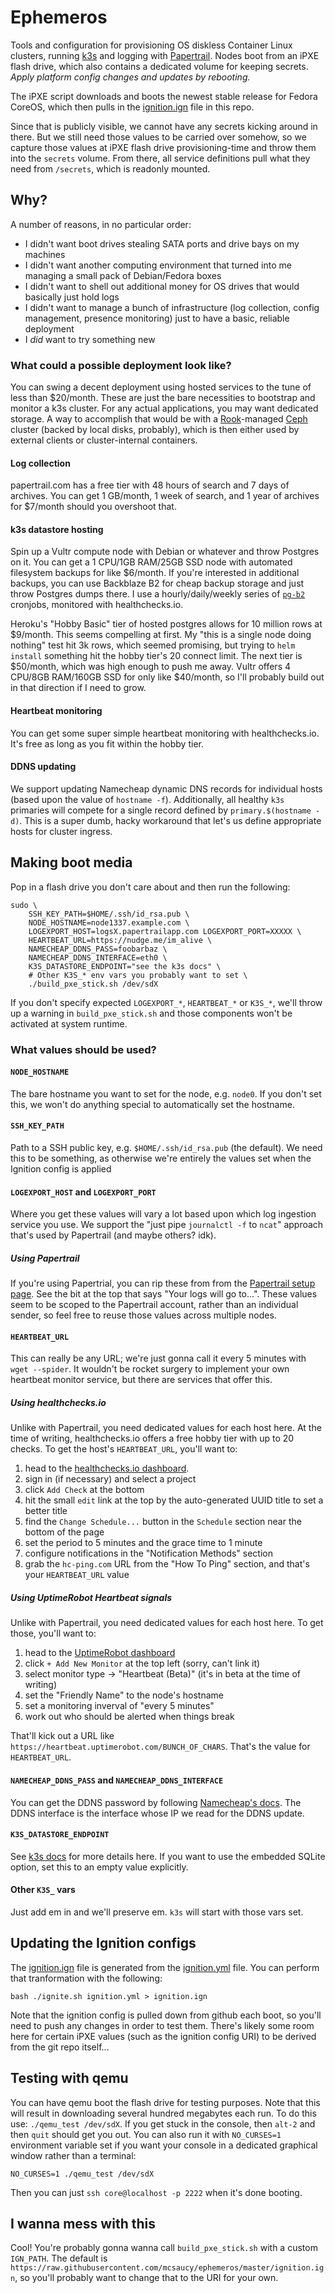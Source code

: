 # Ephemeros

Tools and configuration for provisioning OS diskless Container Linux clusters,
running [k3s](https://k3s.io) and logging with
[Papertrail](https://papertrail.com). Nodes boot from an iPXE flash drive,
which also contains a dedicated volume for keeping secrets. *Apply platform
config changes and updates by rebooting.*

The iPXE script downloads and boots the newest stable release for Fedora
CoreOS, which then pulls in the [ignition.ign](ignition.ign) file in this repo.

Since that is publicly visible, we cannot have any secrets kicking around in
there. But we still need those values to be carried over somehow, so we capture
those values at iPXE flash drive provisioning-time and throw them into the
`secrets` volume. From there, all service definitions pull what they need from
`/secrets`, which is readonly mounted.

## Why?

A number of reasons, in no particular order:

- I didn't want boot drives stealing SATA ports and drive bays on my machines
- I didn't want another computing environment that turned into me managing a
  small pack of Debian/Fedora boxes
- I didn't want to shell out additional money for OS drives that would
  basically just hold logs
- I didn't want to manage a bunch of infrastructure (log collection, config
  management, presence monitoring) just to have a basic, reliable deployment
- I *did* want to try something new

### What could a possible deployment look like?

You can swing a decent deployment using hosted services to the tune of less
than $20/month. These are just the bare necessities to bootstrap and monitor a
k3s cluster. For any actual applications, you may want dedicated storage. A
way to accomplish that would be with a [Rook](https://rook.io)-managed [Ceph](
https://ceph.io) cluster (backed by local disks, probably), which is then
either used by external clients or cluster-internal containers.

#### Log collection
papertrail.com has a free tier with 48 hours of search and 7 days of archives.
You can get 1 GB/month, 1 week of search, and 1 year of archives for $7/month
should you overshoot that.

#### k3s datastore hosting
Spin up a Vultr compute node with Debian or whatever and throw Postgres on it.
You can get a 1 CPU/1GB RAM/25GB SSD node with automated filesystem backups for
like $6/month. If you're interested in additional backups, you can use
Backblaze B2 for cheap backup storage and just throw Postgres dumps there.
I use a hourly/daily/weekly series of
[`pg-b2`](https://github.com/mcsaucy/pg-b2) cronjobs, monitored with
healthchecks.io.

Heroku's "Hobby Basic" tier of hosted postgres allows for 10 million rows at
$9/month. This seems compelling at first. My "this is a single node doing
nothing" test hit 3k rows, which seemed promising, but trying to `helm install`
something hit the hobby tier's 20 connect limit. The next tier is $50/month,
which was high enough to push me away. Vultr offers 4 CPU/8GB RAM/160GB SSD for
only like $40/month, so I'll probably build out in that direction if I need to
grow.

#### Heartbeat monitoring
You can get some super simple heartbeat monitoring with healthchecks.io. It's
free as long as you fit within the hobby tier.

#### DDNS updating
We support updating Namecheap dynamic DNS records for individual hosts (based
upon the value of `hostname -f`). Additionally, all healthy `k3s` primaries
will compete for a single record defined by `primary.$(hostname -d)`. This is a
super dumb, hacky workaround that let's us define appropriate hosts for cluster
ingress.

## Making boot media

Pop in a flash drive you don't care about and then run the following:

```shell
sudo \
    SSH_KEY_PATH=$HOME/.ssh/id_rsa.pub \
    NODE_HOSTNAME=node1337.example.com \
    LOGEXPORT_HOST=logsX.papertrailapp.com LOGEXPORT_PORT=XXXXX \
    HEARTBEAT_URL=https://nudge.me/im_alive \
    NAMECHEAP_DDNS_PASS=foobarbaz \
    NAMECHEAP_DDNS_INTERFACE=eth0 \
    K3S_DATASTORE_ENDPOINT="see the k3s docs" \
    # Other K3S_* env vars you probably want to set \
    ./build_pxe_stick.sh /dev/sdX
```

If you don't specify expected `LOGEXPORT_*`, `HEARTBEAT_*` or `K3S_*`, we'll
throw up a warning in `build_pxe_stick.sh` and those components won't be
activated at system runtime.

### What values should be used?

#### `NODE_HOSTNAME`

The bare hostname you want to set for the node, e.g. `node0`. If you don't set
this, we won't do anything special to automatically set the hostname. 

#### `SSH_KEY_PATH`

Path to a SSH public key, e.g. `$HOME/.ssh/id_rsa.pub` (the default). We need
this to be something, as otherwise we're entirely the values set when the
Ignition config is applied

#### `LOGEXPORT_HOST` and `LOGEXPORT_PORT`

Where you get these values will vary a lot based upon which log ingestion
service you use. We support the "just pipe `journalctl -f` to `ncat`" approach
that's used by Papertrail (and maybe others? idk).

##### Using Papertrail

If you're using Papertrial, you can rip these from from the
[Papertrail setup page](
https://papertrailapp.com/systems/setup?type=system&platform=unix). See the bit
at the top that says "Your logs will go to...". These values seem to be scoped
to the Papertrail account, rather than an individual sender, so feel free to
reuse those values across multiple nodes.

#### `HEARTBEAT_URL`

This can really be any URL; we're just gonna call it every 5 minutes with
`wget --spider`. It wouldn't be rocket surgery to implement your own heartbeat
monitor service, but there are services that offer this.

##### Using healthchecks.io

Unlike with Papertrail, you need dedicated values for each host here. At the
time of writing, healthchecks.io offers a free hobby tier with up to 20 checks.
To get the host's `HEARTBEAT_URL`, you'll want to:

1.  head to the [healthchecks.io dashboard](https://healthchecks.io).
2.  sign in (if necessary) and select a project
3.  click `Add Check` at the bottom
4.  hit the small `edit` link at the top by the auto-generated UUID title to
    set a better title
5.  find the `Change Schedule...` button in the `Schedule` section near the
    bottom of the page
6.  set the period to 5 minutes and the grace time to 1 minute
7.  configure notifications in the "Notification Methods" section
8.  grab the `hc-ping.com` URL from the "How To Ping" section, and that's your
    `HEARTBEAT_URL` value

##### Using UptimeRobot Heartbeat signals

Unlike with Papertrail, you need dedicated values for each host here. To get
those, you'll want to:

1.  head to the [UptimeRobot dashboard](
    https://uptimerobot.com/dashboard#mainDashboard)
2.  click `+ Add New Monitor` at the top left (sorry, can't link it)
3.  select monitor type -> "Heartbeat (Beta)" (it's in beta at the time of
    writing)
4.  set the "Friendly Name" to the node's hostname
5.  set a monitoring inverval of "every 5 minutes"
6.  work out who should be alerted when things break

That'll kick out a URL like `https://heartbeat.uptimerobot.com/BUNCH_OF_CHARS`.
That's the value for `HEARTBEAT_URL`.

#### `NAMECHEAP_DDNS_PASS` and `NAMECHEAP_DDNS_INTERFACE`
You can get the DDNS password by following [Namecheap's
docs](https://www.namecheap.com/support/knowledgebase/article.aspx/595/11/how-do-i-enable-dynamic-dns-for-a-domain).
The DDNS interface is the interface whose IP we read for the DDNS update.

#### `K3S_DATASTORE_ENDPOINT`

See [k3s docs](https://rancher.com/docs/k3s/latest/en/installation/datastore/)
for more details here. If you want to use the embedded SQLite option, set this
to an empty value explicitly.

#### Other `K3S_` vars

Just add em in and we'll preserve em. `k3s` will start with those vars set.

## Updating the Ignition configs

The [ignition.ign](ignition.ign) file is generated from the
[ignition.yml](ignition.yml) file. You can perform that tranformation with
the following:

```shell
bash ./ignite.sh ignition.yml > ignition.ign
```

Note that the ignition config is pulled down from github each boot, so you'll
need to push any changes in order to test them. There's likely some room here
for certain iPXE values (such as the ignition config URI) to be derived from
the git repo itself...

## Testing with qemu

You can have qemu boot the flash drive for testing purposes. Note that this
will result in downloading several hundred megabytes each run. To do this use:
`./qemu_test /dev/sdX`. If you get stuck in the console, then `alt-2` and then
`quit` should get you out. You can also run it with `NO_CURSES=1` environment
variable set if you want your console in a dedicated graphical window rather
than a terminal:

```shell
NO_CURSES=1 ./qemu_test /dev/sdX
```

Then you can just `ssh core@localhost -p 2222` when it's done booting.

## I wanna mess with this

Cool! You're probably gonna wanna call `build_pxe_stick.sh` with a custom
`IGN_PATH`. The default is
`https://raw.githubusercontent.com/mcsaucy/ephemeros/master/ignition.ign`, so
you'll probably want to change that to the URI for your own.
